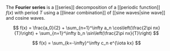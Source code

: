The **Fourier series** is a [[series]] decomposition of a [[periodic function]] $f(x)$ with period $T$ using a [[linear combination]] of [[sine waves|sine wave]] and cosine waves.

$$
f(x) = \frac{a_0}{2} + \sum_{n=1}^\infty a_n \cos\left(\frac{2\pi nx}{T}\right) + \sum_{n=1}^\infty b_n \sin\left(\frac{2\pi nx}{T}\right)
$$

$$
f(x) = \sum_{k=-\infty}^\infty c_n e^{\iota kx}
$$